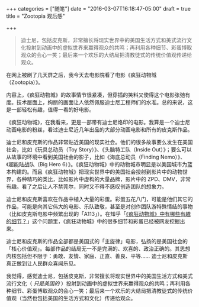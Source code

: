 +++
categories = ["随笔"]
date = "2016-03-07T16:18:47-05:00"
draft = true
title = "Zootopia 观后感"

+++

> 迪士尼，包括皮克斯，非常擅长将现实世界中的美国生活方式和美式流行文化投射到动画中的虚拟世界来赢得观众的共鸣；再利用各种细节、彩蛋博取观众的会心一笑；最后来一个欢乐的大结局把清教徒式的传统价值观传递给观众。
 
在网上被刷了几天屏之后，我今天去电影院看了电影《疯狂动物城（Zootopia）》。

<!--more-->

内容上，《疯狂动物城》的故事情节很紧凑，但穿插的笑料又使得这个电影张弛有度。技术层面上，绚丽的画面让人依然佩服迪士尼工程师们的水准。总的来说，这是一部轻松有趣，值得一看的好电影。

《疯狂动物城》，在我看来，更是一部带有迪士尼烙印的电影。我算是一个迪士尼动画电影的粉丝，看过迪士尼近几年出品的大部分动画电影和所有的皮克斯作品。

迪士尼和皮克斯的作品非常贴近美国的现实社会。他们的很多故事要么发生在美国社会，比如《玩具总动员（Toy Story）》、《头脑特工队（Inside Out）》；要么可以从故事的环境中看到美国社会的影子，比如《海底总动员（Finding Nemo）》、《超能陆战队（Big Hero 6）》。《疯狂动物城》中的动物城市明显是以美国城市为蓝本构建的。而且《疯狂动物城》把现实世界中的美国社会投射到影片中的动物世界，各种精巧的类比，比如影片中虚构的大量品牌，影片中的 ZPD、DMV，非常有趣。看了之后让人不禁莞尔，同时又不得不感叹创造团队的想象力。

迪士尼和皮克斯喜欢在作品中植入大量的彩蛋。彩蛋五花八门，可能是他们其它的作品，可能是向其它伟大的电影、乐队致敬，甚至是对创作团队游特殊情结的事物（比如皮克斯电影中频繁出现的「A113」）。在知乎「[《疯狂动物城》中有哪些有趣的细节？](https://www.zhihu.com/question/41035200)」这个问题里，《疯狂动物城》中的很多细节和彩蛋已经被网友挖掘出来。

迪士尼和皮克斯的作品全部都是美国式的「主旋律」电影，弘扬的是美国社会的「核心价值观」。每部作品的结局无一不是完满的、欢喜的、政治正确的。其思想内核包括但不限于：勇敢、友情、家庭、正直、善良、平等…… 迪士尼和皮克斯真正做到让人民群众喜闻乐见。

我觉得，感觉迪士尼，包括皮克斯，非常擅长将现实世界中的美国生活方式和美式流行文化（ *只是美国的* ）投射到动画中的虚拟世界来赢得观众的共鸣；再利用各种细节、彩蛋博取观众的会心一笑；最后来一个欢乐的大结局把清教徒式的传统价值观（当然也包括美国的生活方式和文化）传递给观众。